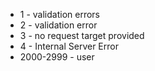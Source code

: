 
- 1 - validation errors
- 2 - validation error
- 3 - no request target provided
- 4 - Internal Server Error
- 2000-2999 - user

